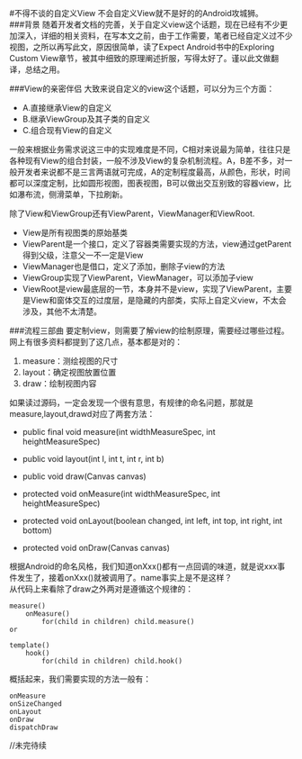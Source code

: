 #不得不谈的自定义View
不会自定义View就不是好的的Android攻城狮。  
###背景
随着开发者文档的完善，关于自定义view这个话题，现在已经有不少更加深入，详细的相关资料，在写本文之前，由于工作需要，笔者已经自定义过不少视图，之所以再写此文，原因很简单，读了Expect Android书中的Exploring Custom View章节，被其中细致的原理阐述折服，写得太好了。谨以此文做翻译，总结之用。

###View的亲密伴侣
大致来说自定义的view这个话题，可以分为三个方面：

* A.直接继承View的自定义
* B.继承ViewGroup及其子类的自定义
* C.组合现有View的自定义

一般来根据业务需求说这三中的实现难度是不同，C相对来说最为简单，往往只是各种现有View的组合封装，一般不涉及View的复杂机制流程。A，B差不多，对一般开发者来说都不是三言两语就可完成，A的定制程度最高，从颜色，形状，时间都可以深度定制，比如圆形视图，图表视图，B可以做出交互别致的容器view，比如瀑布流，侧滑菜单，下拉刷新。  

除了View和ViewGroup还有ViewParent，ViewManager和ViewRoot.  

* View是所有视图类的原始基类
* ViewParent是一个接口，定义了容器类需要实现的方法，view通过getParent得到父级，注意父一不一定是View
* ViewManager也是借口，定义了添加，删除子view的方法
* ViewGroup实现了ViewParent，ViewManager，可以添加子view
* ViewRoot是view最底层的一节，本身并不是view，实现了ViewParent，主要是View和窗体交互的过度层，是隐藏的内部类，实际上自定义view，不太会涉及，其他不太清楚。

###流程三部曲
要定制view，则需要了解view的绘制原理，需要经过哪些过程。  
网上有很多资料都提到了这几点，基本都是对的：

1. measure：测绘视图的尺寸
2. layout：确定视图放置位置
3. draw：绘制视图内容

如果读过源码，一定会发现一个很有意思，有规律的命名问题，那就是measure,layout,drawd对应了两套方法：

* public final void measure(int widthMeasureSpec, int heightMeasureSpec)
* public void layout(int l, int t, int r, int b)
* public void draw(Canvas canvas)

* protected void onMeasure(int widthMeasureSpec, int heightMeasureSpec)
* protected void onLayout(boolean changed, int left, int top, int right, int bottom)
* protected void onDraw(Canvas canvas)

根据Android的命名风格，我们知道onXxx()都有一点回调的味道，就是说xxx事件发生了，接着onXxx()就被调用了。name事实上是不是这样？  
从代码上来看除了draw之外两对是遵循这个规律的：  

	measure()   		onMeasure()       		for(child in children) child.measure()	or
	template()   		hook()			for(child in children) child.hook()


概括起来，我们需要实现的方法一般有：  

	onMeasure	onSizeChanged	onLayout	onDraw	dispatchDraw


//未完待续


